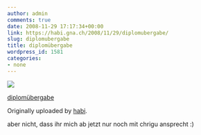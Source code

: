 ```yaml
---
author: admin
comments: true
date: 2008-11-29 17:17:34+00:00
link: https://habi.gna.ch/2008/11/29/diplomubergabe/
slug: diplomubergabe
title: diplomübergabe
wordpress_id: 1581
categories:
- none
---
```



 [![](http://farm4.static.flickr.com/3161/3067841475_d4aa13256c_m.jpg)](http://www.flickr.com/photos/habi/3067841475/)
   

 
  [diplomübergabe](http://www.flickr.com/photos/habi/3067841475/)
    

  Originally uploaded by [habi](http://www.flickr.com/people/habi/).
 



aber nicht, dass ihr mich ab jetzt nur noch mit chrigu ansprecht :)
  

